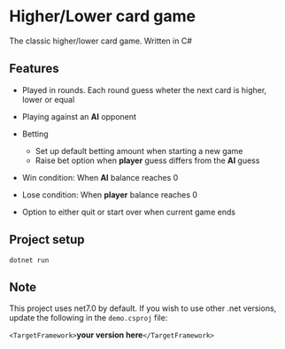 
# Higher/Lower card game

The classic higher/lower card game. Written in C#


## Features
- Played in rounds. Each round guess wheter the next card is higher, lower or equal
- Playing against an **AI** opponent

- Betting
  - Set up default betting amount when starting a new game
  - Raise bet option when **player** guess differs from the **AI** guess
- Win condition: When **AI** balance reaches 0
- Lose condition: When **player** balance reaches 0
- Option to either quit or start over when current game ends


## Project setup


``` dotnet run ```

## Note

This project uses net7.0 by default. If you wish to use other .net versions, update the following in the `demo.csproj` file:

`<TargetFramework>`**your version here**`</TargetFramework>`
